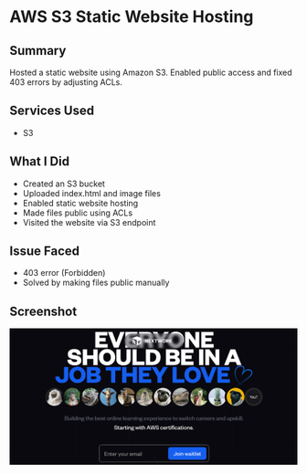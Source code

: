 # AWS S3 Static Website Hosting

## Summary
Hosted a static website using Amazon S3. Enabled public access and fixed 403 errors by adjusting ACLs.

## Services Used
- S3

## What I Did
- Created an S3 bucket
- Uploaded index.html and image files
- Enabled static website hosting
- Made files public using ACLs
- Visited the website via S3 endpoint

## Issue Faced
- 403 error (Forbidden)
- Solved by making files public manually

## Screenshot
![Website Live](./screenshot.png)
